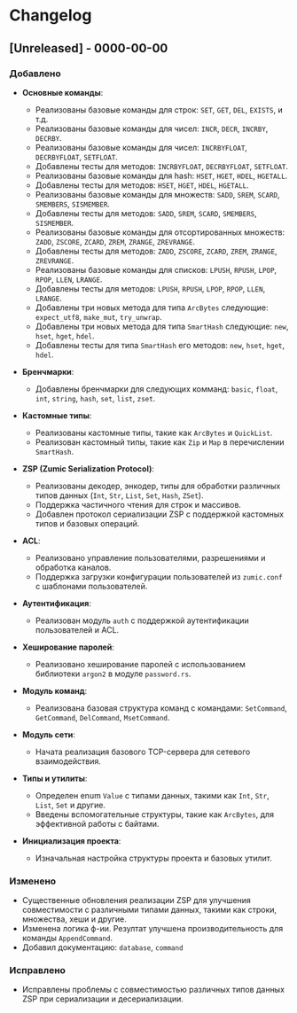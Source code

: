 # Changelog

## [Unreleased] - 0000-00-00

### Добавлено
- **Основные команды**:
  - Реализованы базовые команды для строк: `SET`, `GET`, `DEL`, `EXISTS`, и т.д.
  - Реализованы базовые команды для чисел: `INCR`, `DECR`, `INCRBY`, `DECRBY`.
  - Реализованы базовые команды для чисел: `INCRBYFLOAT`, `DECRBYFLOAT`, `SETFLOAT`.
  - Добавлены тесты для методов: `INCRBYFLOAT`, `DECRBYFLOAT`, `SETFLOAT`.
  - Реализованы базовые команды для hash: `HSET`, `HGET`, `HDEL`, `HGETALL`.
  - Добавлены тесты для методов: `HSET`, `HGET`, `HDEL`, `HGETALL`.
  - Реализованы базовые команды для множеств: `SADD`, `SREM`, `SCARD`, `SMEMBERS`, `SISMEMBER`.
  - Добавлены тесты для методов: `SADD`, `SREM`, `SCARD`, `SMEMBERS`, `SISMEMBER`.
  - Реализованы базовые команды для отсортированных множеств: `ZADD`, `ZSCORE`, `ZCARD`, `ZREM`, `ZRANGE`, `ZREVRANGE`.
  - Добавлены тесты для методов: `ZADD`, `ZSCORE`, `ZCARD`, `ZREM`, `ZRANGE`, `ZREVRANGE`.
  - Реализованы базовые команды для списков: `LPUSH`, `RPUSH`, `LPOP`, `RPOP`, `LLEN`, `LRANGE`.
  - Добавлены тесты для методов: `LPUSH`, `RPUSH`, `LPOP`, `RPOP`, `LLEN`, `LRANGE`.
  - Добавлены три новых метода для типа `ArcBytes` следующие: `expect_utf8`, `make_mut`, `try_unwrap`.
  - Добавлены три новых метода для типа `SmartHash` следующие: `new`, `hset`, `hget`, `hdel`.
  - Добавлены тесты для типа `SmartHash` его методов: `new`, `hset`, `hget`, `hdel`.
- **Бренчмарки**:
  - Добавлены бренчмарки для следующих комманд: `basic`, `float`, `int`, `string`, `hash`, `set`, `list`, `zset`.

- **Кастомные типы**:
  - Реализованы кастомные типы, такие как `ArcBytes` и `QuickList`.
  - Реализован кастомный типы, такие как `Zip` и `Map` в перечислении `SmartHash`.

- **ZSP (Zumic Serialization Protocol)**:
  - Реализованы декодер, энкодер, типы для обработки различных типов данных (`Int`, `Str`, `List`, `Set`, `Hash`, `ZSet`).
  - Поддержка частичного чтения для строк и массивов.
  - Добавлен протокол сериализации ZSP с поддержкой кастомных типов и базовых операций.

- **ACL**:
  - Реализовано управление пользователями, разрешениями и обработка каналов.
  - Поддержка загрузки конфигурации пользователей из `zumic.conf` с шаблонами пользователей.

- **Аутентификация**:
  - Реализован модуль `auth` с поддержкой аутентификации пользователей и ACL.

- **Хеширование паролей**:
  - Реализовано хеширование паролей с использованием библиотеки `argon2` в модуле `password.rs`.

- **Модуль команд**:
  - Реализована базовая структура команд с командами: `SetCommand`, `GetCommand`, `DelCommand`, `MsetCommand`.

- **Модуль сети**:
  - Начата реализация базового TCP-сервера для сетевого взаимодействия.

- **Типы и утилиты**:
  - Определен enum `Value` с типами данных, такими как `Int`, `Str`, `List`, `Set` и другие.
  - Введены вспомогательные структуры, такие как `ArcBytes`, для эффективной работы с байтами.

- **Инициализация проекта**:
  - Изначальная настройка структуры проекта и базовых утилит.

### Изменено
- Существенные обновления реализации ZSP для улучшения совместимости с различными типами данных, такими как строки, множества, хеши и другие.
- Изменена логика ф-ии. Резултат улучшена производительность для команды `AppendCommand`.
- Добавил документацию: `database`, `command`

### Исправлено
- Исправлены проблемы с совместимостью различных типов данных ZSP при сериализации и десериализации.
